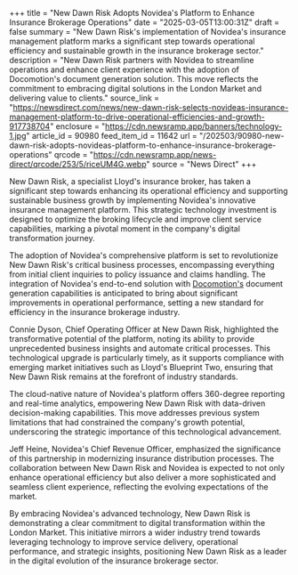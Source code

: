+++
title = "New Dawn Risk Adopts Novidea's Platform to Enhance Insurance Brokerage Operations"
date = "2025-03-05T13:00:31Z"
draft = false
summary = "New Dawn Risk's implementation of Novidea's insurance management platform marks a significant step towards operational efficiency and sustainable growth in the insurance brokerage sector."
description = "New Dawn Risk partners with Novidea to streamline operations and enhance client experience with the adoption of Docomotion's document generation solution. This move reflects the commitment to embracing digital solutions in the London Market and delivering value to clients."
source_link = "https://newsdirect.com/news/new-dawn-risk-selects-novideas-insurance-management-platform-to-drive-operational-efficiencies-and-growth-917738704"
enclosure = "https://cdn.newsramp.app/banners/technology-1.jpg"
article_id = 90980
feed_item_id = 11642
url = "/202503/90980-new-dawn-risk-adopts-novideas-platform-to-enhance-insurance-brokerage-operations"
qrcode = "https://cdn.newsramp.app/news-direct/qrcode/253/5/riceUM4G.webp"
source = "News Direct"
+++

<p>New Dawn Risk, a specialist Lloyd's insurance broker, has taken a significant step towards enhancing its operational efficiency and supporting sustainable business growth by implementing Novidea's innovative insurance management platform. This strategic technology investment is designed to optimize the broking lifecycle and improve client service capabilities, marking a pivotal moment in the company's digital transformation journey.</p><p>The adoption of Novidea's comprehensive platform is set to revolutionize New Dawn Risk's critical business processes, encompassing everything from initial client inquiries to policy issuance and claims handling. The integration of Novidea's end-to-end solution with <a href="https://www.docomotion.com/" rel="nofollow" target="_blank">Docomotion's</a> document generation capabilities is anticipated to bring about significant improvements in operational performance, setting a new standard for efficiency in the insurance brokerage industry.</p><p>Connie Dyson, Chief Operating Officer at New Dawn Risk, highlighted the transformative potential of the platform, noting its ability to provide unprecedented business insights and automate critical processes. This technological upgrade is particularly timely, as it supports compliance with emerging market initiatives such as Lloyd's Blueprint Two, ensuring that New Dawn Risk remains at the forefront of industry standards.</p><p>The cloud-native nature of Novidea's platform offers 360-degree reporting and real-time analytics, empowering New Dawn Risk with data-driven decision-making capabilities. This move addresses previous system limitations that had constrained the company's growth potential, underscoring the strategic importance of this technological advancement.</p><p>Jeff Heine, Novidea's Chief Revenue Officer, emphasized the significance of this partnership in modernizing insurance distribution processes. The collaboration between New Dawn Risk and Novidea is expected to not only enhance operational efficiency but also deliver a more sophisticated and seamless client experience, reflecting the evolving expectations of the market.</p><p>By embracing Novidea's advanced technology, New Dawn Risk is demonstrating a clear commitment to digital transformation within the London Market. This initiative mirrors a wider industry trend towards leveraging technology to improve service delivery, operational performance, and strategic insights, positioning New Dawn Risk as a leader in the digital evolution of the insurance brokerage sector.</p>